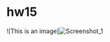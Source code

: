 # hw15

![This is an image]![Screenshot_1](https://user-images.githubusercontent.com/107684179/185780353-079f1faf-8402-409e-b590-0b94b860464a.png)
